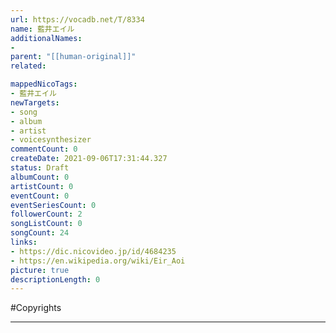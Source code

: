 ```yaml
---
url: https://vocadb.net/T/8334
name: 藍井エイル
additionalNames: 
- 
parent: "[[human-original]]"
related:

mappedNicoTags:
- 藍井エイル
newTargets:
- song
- album
- artist
- voicesynthesizer
commentCount: 0
createDate: 2021-09-06T17:31:44.327
status: Draft
albumCount: 0
artistCount: 0
eventCount: 0
eventSeriesCount: 0
followerCount: 2
songListCount: 0
songCount: 24
links: 
- https://dic.nicovideo.jp/id/4684235
- https://en.wikipedia.org/wiki/Eir_Aoi
picture: true
descriptionLength: 0
---
```


#Copyrights



---

